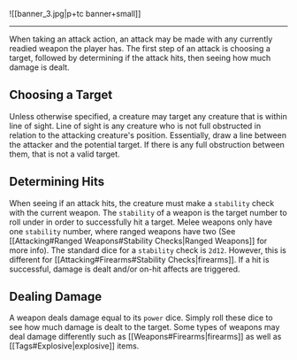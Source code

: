 ![[banner_3.jpg|p+tc banner+small]]
____
When taking an attack action, an attack may be made with any currently readied weapon the player has. The first step of an attack is choosing a target, followed by determining if the attack hits, then seeing how much damage is dealt.
## Choosing a Target
Unless otherwise specified, a creature may target any creature that is within line of sight. Line of sight is any creature who is not full obstructed in relation to the attacking creature's position. Essentially, draw a line between the attacker and the potential target. If there is any full obstruction between them, that is not a valid target.
## Determining Hits
When seeing if an attack hits, the creature must make a `stability` check with the current weapon. The `stability` of a weapon is the target number to roll under in order to successfully hit a target. Melee weapons only have one `stability` number, where ranged weapons have two (See [[Attacking#Ranged Weapons#Stability Checks|Ranged Weapons]] for more info). The standard dice for a `stability` check is `2d12`. However, this is different for [[Attacking#Firearms#Stability Checks|firearms]]. If a hit is successful, damage is dealt and/or on-hit affects are triggered.
## Dealing Damage
A weapon deals damage equal to its `power` dice. Simply roll these dice to see how much damage is dealt to the target. Some types of weapons may deal damage differently such as [[Weapons#Firearms|firearms]] as well as [[Tags#Explosive|explosive]] items.
